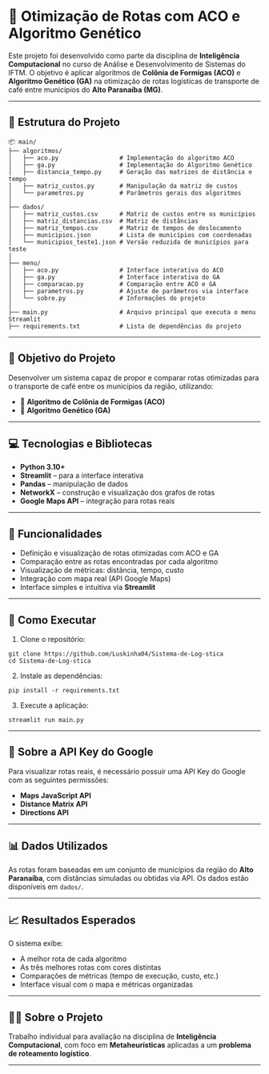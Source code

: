 # 🚚 Otimização de Rotas com ACO e Algoritmo Genético

Este projeto foi desenvolvido como parte da disciplina de **Inteligência Computacional** no curso de Análise e Desenvolvimento de Sistemas do IFTM. O objetivo é aplicar algoritmos de **Colônia de Formigas (ACO)** e **Algoritmo Genético (GA)** na otimização de rotas logísticas de transporte de café entre municípios do **Alto Paranaíba (MG)**.

---

## 📁 Estrutura do Projeto

```
📦 main/
├── algoritmos/
│   ├── aco.py                 # Implementação do algoritmo ACO
│   ├── ga.py                  # Implementação do Algoritmo Genético
│   ├── distancia_tempo.py     # Geração das matrizes de distância e tempo
│   ├── matriz_custos.py       # Manipulação da matriz de custos
│   └── parametros.py          # Parâmetros gerais dos algoritmos
│
├── dados/
│   ├── matriz_custos.csv      # Matriz de custos entre os municípios
│   ├── matriz_distancias.csv  # Matriz de distâncias
│   ├── matriz_tempos.csv      # Matriz de tempos de deslocamento
│   ├── municipios.json        # Lista de municípios com coordenadas
│   └── municipios_teste1.json # Versão reduzida de municípios para teste
│
├── menu/
│   ├── aco.py                 # Interface interativa do ACO
│   ├── ga.py                  # Interface interativa do GA
│   ├── comparacao.py          # Comparação entre ACO e GA
│   ├── parametros.py          # Ajuste de parâmetros via interface
│   └── sobre.py               # Informações do projeto
│
├── main.py                    # Arquivo principal que executa o menu Streamlit
├── requirements.txt           # Lista de dependências do projeto
```

---

## 🎯 Objetivo do Projeto

Desenvolver um sistema capaz de propor e comparar rotas otimizadas para o transporte de café entre os municípios da região, utilizando:

* 🐜 **Algoritmo de Colônia de Formigas (ACO)**
* 🧬 **Algoritmo Genético (GA)**

---

## 💻 Tecnologias e Bibliotecas

* **Python 3.10+**
* **Streamlit** – para a interface interativa
* **Pandas** – manipulação de dados
* **NetworkX** – construção e visualização dos grafos de rotas
* **Google Maps API** – integração para rotas reais

---

## 📌 Funcionalidades

* Definição e visualização de rotas otimizadas com ACO e GA
* Comparação entre as rotas encontradas por cada algoritmo
* Visualização de métricas: distância, tempo, custo
* Integração com mapa real (API Google Maps)
* Interface simples e intuitiva via **Streamlit**

---

## 🚀 Como Executar

1. Clone o repositório:

```
git clone https://github.com/Luskinha04/Sistema-de-Log-stica
cd Sistema-de-Log-stica
```

2. Instale as dependências:

```
pip install -r requirements.txt
```

3. Execute a aplicação:

```
streamlit run main.py
```

---

## 🔑 Sobre a API Key do Google

Para visualizar rotas reais, é necessário possuir uma API Key do Google com as seguintes permissões:

* **Maps JavaScript API**
* **Distance Matrix API**
* **Directions API**

---

## 📊 Dados Utilizados

As rotas foram baseadas em um conjunto de municípios da região do **Alto Paranaíba**, com distâncias simuladas ou obtidas via API. Os dados estão disponíveis em `dados/`.

---

## 📈 Resultados Esperados

O sistema exibe:

* A melhor rota de cada algoritmo
* As três melhores rotas com cores distintas
* Comparações de métricas (tempo de execução, custo, etc.)
* Interface visual com o mapa e métricas organizadas

---

## 👨‍🏫 Sobre o Projeto

Trabalho individual para avaliação na disciplina de **Inteligência Computacional**, com foco em **Metaheurísticas** aplicadas a um **problema de roteamento logístico**.

---
